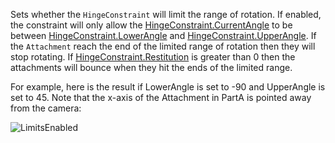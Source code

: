 Sets whether the `HingeConstraint` will limit the range of rotation. If enabled, the constraint will only allow the [HingeConstraint.CurrentAngle](https://developer.roblox.com/api-reference/property/HingeConstraint/CurrentAngle) to be between [HingeConstraint.LowerAngle](https://developer.roblox.com/api-reference/property/HingeConstraint/LowerAngle) and [HingeConstraint.UpperAngle](https://developer.roblox.com/api-reference/property/HingeConstraint/UpperAngle). If the `Attachment` reach the end of the limited range of rotation then they will stop rotating. If [HingeConstraint.Restitution](https://developer.roblox.com/api-reference/property/HingeConstraint/Restitution) is greater than 0 then the attachments will bounce when they hit the ends of the limited range.

For example, here is the result if LowerAngle is set to -90 and UpperAngle is set to 45. Note that the x-axis of the Attachment in PartA is pointed away from the camera:

![LimitsEnabled][1]

[1]: https://developer.roblox.com/assets/5b61fc4f4bf5bf624023e747/HingeConstraintLimitsEnabled.gif